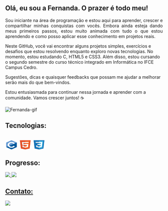 ## Olá, eu sou a Fernanda. O prazer é todo meu!

<p align="justify"">
  Sou iniciante na área de programação e estou aqui para aprender, crescer e compartilhar minhas conquistas com vocês. Embora ainda esteja dando meus primeiros passos, estou muito animada com tudo o que estou aprendendo e como posso aplicar esse conhecimento em projetos reais.  
  
  Neste GitHub, você vai encontrar alguns projetos simples, exercícios e desafios que estou resolvendo enquanto exploro novas tecnologias. No momento, estou estudando C, HTML5 e CSS3. Além disso, estou cursando o segundo semestre do curso técnico integrado em Informática no IFCE Campus Cedro.  
  
  Sugestões, dicas e quaisquer feedbacks que possam me ajudar a melhorar serão mais do que bem-vindos.
  
  Estou entusiasmada para continuar nessa jornada e aprender com a comunidade. Vamos crescer juntos! ☕  
</p>

<img src="https://pin.it/3M5KuFhql.gif" min-width="400px" max-width="400px" width="400px" align="center" alt="Fernanda-gif">

## Tecnologias:

<div style="display: inline_block"><br>
  <img align="center" alt="Fernanda-C" height="30" width="40" src="https://raw.githubusercontent.com/devicons/devicon/master/icons/c/c-original.svg">
  <img align="center" alt="Fernanda-HTML" height="30" width="40" src="https://raw.githubusercontent.com/devicons/devicon/master/icons/html5/html5-original.svg">
  <img align="center" alt="Fernanda-CSS" height="30" width="40" src="https://raw.githubusercontent.com/devicons/devicon/master/icons/css3/css3-original.svg">
</div>

## Progresso:

<div>
  <a href="https://github.com/mfbyrodrigues">
  <img height="180em" src="https://github-readme-stats.vercel.app/api?username=mfbyrodrigues&show_icons=true&theme=dracula&include_all_commits=true&count_private=true"/>
  <img height="180em" src="https://github-readme-stats.vercel.app/api/top-langs/?username=mfbyrodrigues&layout=compact&langs_count=16&theme=dracula"/>
</div>
  
## Contato:
 
<div> 
  <a href="n.nandcchi@gmail.com"><img src="https://img.shields.io/badge/-Gmail-%23333?style=for-the-badge&logo=gmail&logoColor=white" target="_blank"></a>
</div>
